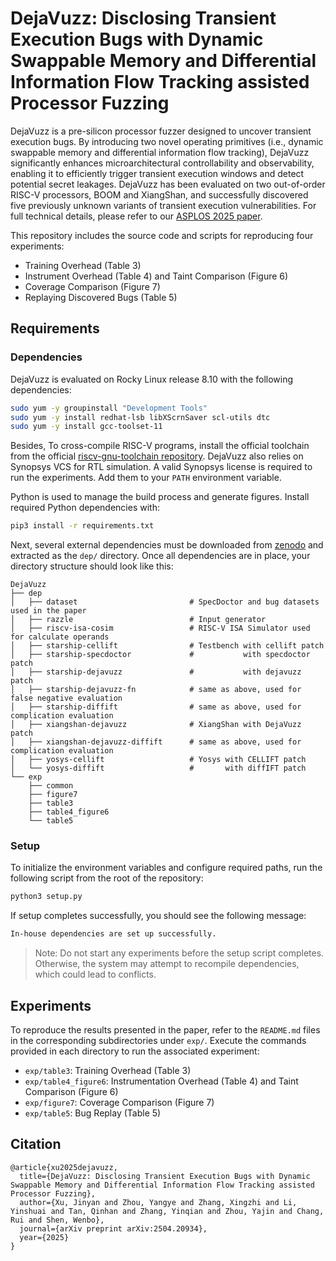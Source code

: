 # DejaVuzz: Disclosing Transient Execution Bugs with Dynamic Swappable Memory and Differential Information Flow Tracking assisted Processor Fuzzing

DejaVuzz is a pre-silicon processor fuzzer designed to uncover transient execution bugs.
By introducing two novel operating primitives (i.e., dynamic swappable memory and differential information flow tracking), DejaVuzz significantly enhances microarchitectural controllability and observability, enabling it to efficiently trigger transient execution windows and detect potential secret leakages.
DejaVuzz has been evaluated on two out-of-order RISC-V processors, BOOM and XiangShan, and successfully discovered five previously unknown variants of transient execution vulnerabilities.
For full technical details, please refer to our [ASPLOS 2025 paper](https://arxiv.org/abs/2504.20934).

This repository includes the source code and scripts for reproducing four experiments:

- Training Overhead (Table 3)
- Instrument Overhead (Table 4) and Taint Comparison (Figure 6)
- Coverage Comparison (Figure 7)
- Replaying Discovered Bugs (Table 5)


## Requirements

### Dependencies

DejaVuzz is evaluated on Rocky Linux release 8.10 with the following dependencies:

```bash
sudo yum -y groupinstall "Development Tools"
sudo yum -y install redhat-lsb libXScrnSaver scl-utils dtc
sudo yum -y install gcc-toolset-11
```

Besides, To cross-compile RISC-V programs, install the official toolchain from the official [riscv-gnu-toolchain repository](https://github.com/riscv-collab/riscv-gnu-toolchain).
DejaVuzz also relies on Synopsys VCS for RTL simulation.
A valid Synopsys license is required to run the experiments.
Add them to your `PATH` environment variable.

Python is used to manage the build process and generate figures.
Install required Python dependencies with:

```bash
pip3 install -r requirements.txt
```

Next, several external dependencies must be downloaded from [zenodo](https://zenodo.org/records/15378560/files/dep.zip) and extracted as the `dep/` directory.
Once all dependencies are in place, your directory structure should look like this:

```
DejaVuzz
├── dep
│   ├── dataset                         # SpecDoctor and bug datasets used in the paper
│   ├── razzle                          # Input generator  
│   ├── riscv-isa-cosim                 # RISC-V ISA Simulator used for calculate operands    
│   ├── starship-cellift                # Testbench with cellift patch
│   ├── starship-specdoctor             #           with specdoctor patch
│   ├── starship-dejavuzz               #           with dejavuzz patch
│   ├── starship-dejavuzz-fn            # same as above, used for false negative evaluation
│   ├── starship-diffift                # same as above, used for complication evaluation
│   ├── xiangshan-dejavuzz              # XiangShan with DejaVuzz patch
│   ├── xiangshan-dejavuzz-diffift      # same as above, used for complication evaluation
│   ├── yosys-cellift                   # Yosys with CELLIFT patch
│   └── yosys-diffift                   #       with diffIFT patch
└── exp
    ├── common
    ├── figure7
    ├── table3
    ├── table4_figure6
    └── table5
```

### Setup

To initialize the environment variables and configure required paths, run the following script from the root of the repository:

```bash
python3 setup.py
```

If setup completes successfully, you should see the following message:

```bash
In-house dependencies are set up successfully.
```

> Note: Do not start any experiments before the setup script completes. Otherwise, the system may attempt to recompile dependencies, which could lead to conflicts.

## Experiments

To reproduce the results presented in the paper, refer to the `README.md` files in the corresponding subdirectories under `exp/`.
Execute the commands provided in each directory to run the associated experiment:

- `exp/table3`: Training Overhead (Table 3)
- `exp/table4_figure6`: Instrumentation Overhead (Table 4) and Taint Comparison (Figure 6)
- `exp/figure7`: Coverage Comparison (Figure 7)
- `exp/table5`: Bug Replay (Table 5)


## Citation

```
@article{xu2025dejavuzz,
  title={DejaVuzz: Disclosing Transient Execution Bugs with Dynamic Swappable Memory and Differential Information Flow Tracking assisted Processor Fuzzing},
  author={Xu, Jinyan and Zhou, Yangye and Zhang, Xingzhi and Li, Yinshuai and Tan, Qinhan and Zhang, Yinqian and Zhou, Yajin and Chang, Rui and Shen, Wenbo},
  journal={arXiv preprint arXiv:2504.20934},
  year={2025}
}
```
